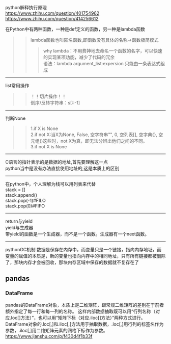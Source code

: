 python解释执行原理  
https://www.zhihu.com/question/401754962   
https://www.zhihu.com/question/414256612  

在Python中有两种函数，一种是def定义的函数，另一种是lambda函数
>>lambda函数也叫匿名函数,即函数没有具体的名称->函数极简模式
>>>why lambda：不用费神地去命名一个函数的名字，可以快速的实现某项功能，减少了代码的冗余  
>>>语法：lambda argument_list:expersion 只能由一条表达式组成
***

list常用操作
>>！！切片操作！！  
>>倒序/反转字符串：s[::-1]

***
判断None
>>1.if X is None  
>>2.if not X:当X为None,  False, 空字符串"", 0, 空列表[], 空字典{}, 空元组()这些时，not X为真，即无法分辨出他们之间的不同。  
>>3.if not X is None

***
C语言的指针表示的是数据的地址,首先要理解这一点  
python当中是没有办法直接使用地址的,这是本质上的区别  

***

在python中，个人理解为栈可以用列表来代替  
stack = []  
stack.append(<item>)  
stack.pop(-1)#FILO  
stack.pop(0)#FIFO

***
return与yield  
yield与生成器  
带yield的函数是一个生成器，而不是一个函数。生成器有一个next函数。

***
pythonGC机制
数据是保存在内存中，而变量只是一个链接，指向内存地址，而变量的赋值的本质是，新的变量也指向内存中的相同地址，只有所有链接都被删除了，那块内存才会被回收，那块内存区域中保存的数据就不复存在了

## pandas
### DataFrame
pandas的DataFrame对象，本质上是二维矩阵，跟常规二维矩阵的差别在于前者额外指定了每一行和每一列的名称。
这样内部数据抽取既可以用“行列名称（对应.loc[]方法）”，也可以用“矩阵下标（对应.iloc[]方法）”两种方式进行。
DataFrame对象的.loc[,]和.iloc[,]方法用于抽取数据，.loc[,]用行列的标签名作为参数，.iloc[,]用二维矩阵元素的网格下标作为参数。https://www.jianshu.com/p/f430d4f1b33f
